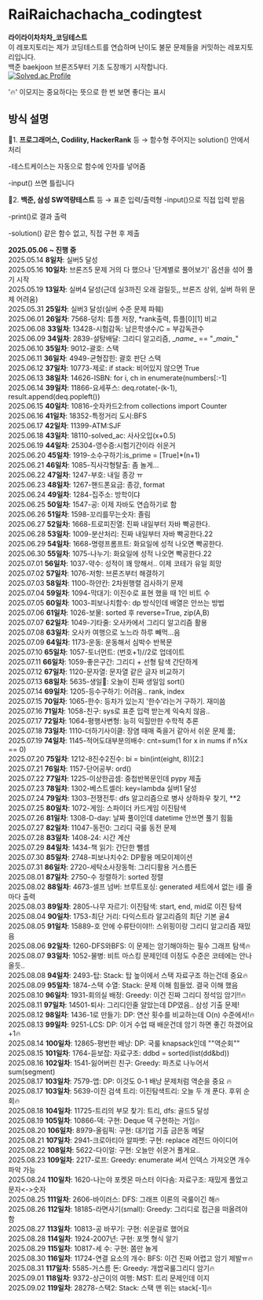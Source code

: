 # RaiRaichachacha_codingtest
**라이라이차차차_코딩테스트**
<br/>
이 레포지토리는 제가 코딩테스트를 연습하며 
난이도 불문
문제들을 커밋하는 레포지토리입니다.
<br/>
백준 baekjoon 브론즈5부터 기초 도장깨기 시작합니다.<br/>
[![Solved.ac Profile](http://mazassumnida.wtf/api/v2/generate_badge?boj=sealion)](https://solved.ac/sealion/)

'🔥' 이모지는 중요하다는 뜻으로 한 번 보면 좋다는 표시

## 방식 설명

🦖1. **프로그래머스, Codility, HackerRank** 등 → 함수형
주어지는 solution() 안에서 처리

-테스트케이스는 자동으로 함수에 인자를 넣어줌

-input() 쓰면 틀립니다

🦕2. **백준, 삼성 SW역량테스트** 등 → 표준 입력/출력형
-input()으로 직접 입력 받음

-print()로 결과 출력

-solution() 같은 함수 없고, 직접 구현 후 제출

**2025.05.06 ~ 진행 중** <br/>
2025.05.14 **8일차**: 실버5 달성 <br/>
2025.05.16 **10일차**: 브론즈5 문제 거의 다 했으나 '단계별로 풀어보기' 옵션을 섞어 풀기 시작<br/>
2025.05.19 **13일차**: 실버4 달성(근데 실3까진 오래 걸릴듯,, 브론즈 상위, 실버 하위 문제 어려움)<br/>
2025.05.31 **25일차**: 실버3 달성(실버 수준 문제 파훼)<br/>
2025.06.01 **26일차**: 7568-덩치: 튜플 저장, \*rank출력, 튜플[0][1] 비교 <br/>
2025.06.08 **33일차**: 13428-시험감독: 남은학생수/C = 부감독관수 <br/>
2025.06.09 **34일차**: 2839-설탕배달: 그리디 알고리즘, \__name__ == "\__main__"<br/>
2025.06.10 **35일차**: 9012-괄호: 스택<br/>
2025.06.11 **36일차**: 4949-균형잡힌: 괄호 판단 스택<br/>
2025.06.12 **37일차**: 10773-제로: if stack: 비어있지 않으면 True <br/>
2025.06.13 **38일차**: 14626-ISBN: for i, ch in enumerate(numbers[:-1] <br/>
2025.06.14 **39일차**: 11866-요세푸스: deq.rotate(-(k-1), result.append(deq.popleft()) <br/>
2025.06.15 **40일차**: 10816-숫자카드2:from collections import Counter<br/>
2025.06.16 **41일차**: 18352-특정거리 도시:BFS<br/>
2025.06.17 **42일차**: 11399-ATM:SJF<br/>
2025.06.18 **43일차**: 18110-solved_ac: 사사오입(x+0.5)<br/>
2025.06.19 **44일차**: 25304-영수증:시험기간이라 쉬운거<br/>
2025.06.20 **45일차**: 1919-소수구하기:is_prime = [True]*(n+1)<br/>
2025.06.21 **46일차**: 1085-직사각형탈출: 좀 놀게...<br/>
2025.06.22 **47일차**: 1247-부호: 내일 종강 ㅠ<br/>
2025.06.23 **48일차**: 1267-핸드폰요금: 종강, format<br/>
2025.06.24 **49일차**: 1284-집주소: 방학이댜<br/>
2025.06.25 **50일차**: 1547-공: 이제 자바도 연습하기로 함<br/>
2025.06.26 **51일차**: 1598-꼬리를무는숫자: 졸림<br/>
2025.06.27 **52일차**: 1668-트로피진열: 진짜 내일부터 자바 빡공한다.<br/>
2025.06.28 **53일차**: 1009-분산처리: 진짜 내일부터 자바 빡공한다.22<br/>
2025.06.29 **54일차**: 1668-명령프롬프트: 화요일에 성적 나오면 빡공한다.<br/>
2025.06.30 **55일차**: 1075-나누기: 화요일에 성적 나오면 빡공한다.22<br/>
2025.07.01 **56일차**: 1037-약수: 성적이 꽤 망해서.. 이제 코테가 유일 희망<br/>
2025.07.02 **57일차**: 1076-저항: 브론즈부터 해결하기<br/>
2025.07.03 **58일차**: 1100-하얀칸: 2차원행렬 검사하기 문제<br/>
2025.07.04 **59일차**: 1094-막대기: 이진수로 표현 했을 때 1인 비트 수<br/>
2025.07.05 **60일차**: 1003-피보나치함수: dp 방식인데 배열은 안쓰는 방법<br/>
2025.07.06 **61일차**: 1026-보물: sorted 후 reverse=True, zip(A,B) <br/>
2025.07.07 **62일차**: 1049-기타줄: 오사카에서 그리디 알고리즘 활용<br/>
2025.07.08 **63일차**: 오사카 여행으로 노느라 하루 빼먹...음<br/>
2025.07.09 **64일차**: 1173-운동: 운동해서 심박수 반복문<br/>
2025.07.10 **65일차**: 1057-토너먼트: (번호+1)//2로 업데이트<br/>
2025.07.11 **66일차**: 1059-좋은구간: 그리디 + 선형 탐색 간단하게<br/>
2025.07.12 **67일차**: 1120-문자열: 문자열 같은 글자 비교하기<br/>
2025.07.13 **68일차**: 5635-생일🎂: 오늘이 진짜 생일임 sort()<br/>
2025.07.14 **69일차**: 1205-등수구하기: 어려움.. rank, index <br/>
2025.07.15 **70일차**: 1065-한수: 등차가 있는지 '한수'라는거 구하기. 재미씀<br/>
2025.07.16 **71일차**: 1058-친구: sys로 표준 입력 받는게 익숙치 않음..<br/>
2025.07.17 **72일차**: 1064-평행사변형: 능히 익힐만한 수학적 추론<br/>
2025.07.18 **73일차**: 1110-더하기사이클: 장염 때매 죽을거 같아서 쉬운 문제 풂;<br/>
2025.07.19 **74일차**: 1145-적어도대부분의배수: cnt=sum(1 for x in nums if n%x == 0)<br/>
2025.07.20 **75일차**: 1212-8진수2진수: bi = bin(int(eight, 8))[2:]<br/>
2025.07.21 **76일차**: 1157-단어공부: ord() <br/>
2025.07.22 **77일차**: 1225-이상한곱셈: 중첩반복문인데 pypy 제출<br/>
2025.07.23 **78일차**: 1302-베스트셀러: key=lambda 실버1 달성<br/>
2025.07.24 **79일차**: 1303-전쟁전투: dfs 알고리즘으로 병사 상하좌우 찾기, **2<br/>
2025.07.25 **80일차**: 1072-게임: 스파이더 카드게임 이진탐색<br/>
2025.07.26 **81일차**: 1308-D-day: 날짜 풀이인데 datetime 안쓰면 풀기 힘듦<br/>
2025.07.27 **82일차**: 11047-동전0: 그리디 국룰 동전 문제<br/>
2025.07.28 **83일차**: 1408-24: 시간 계산<br/>
2025.07.29 **84일차**: 1434-책 읽기: 간단한 뺄셈<br/>
2025.07.30 **85일차**: 2748-피보나치수2: DP활용 메모이제이션<br/>
2025.07.31 **86일차**: 2720-세탁소사장동혁: 그리디활용 거스름돈<br/>
2025.08.01 **87일차**: 2750-수 정렬하기: sorted 정렬 <br/>
2025.08.02 **88일차**: 4673-셀프 넘버: 브루트포싱: generated 세트에서 없는 i를 줄마다 출력<br/>
2025.08.03 **89일차**: 2805-나무 자르기: 이진탐색: start, end, mid로 이진 탐색<br/>
2025.08.04 **90일차**: 1753-최단 거리: 다익스트라 알고리즘의 최단 기본 골4<br/>
2025.08.05 **91일차**: 15889-호 안에 수류탄이야!!: 스위핑이랑 그리디 알고리즘 재밌음<br/>
2025.08.06 **92일차**: 1260-DFS와BFS: 이 문제는 암기해야하는 필수 그래프 탐색🔥 <br/>
2025.08.07 **93일차**: 1052-물병: 비트 마스킹 문제인데 이정도 수준은 코테에는 안나올듯..<br/>
2025.08.08 **94일차**: 2493-탑: Stack: 탑 높이에서 스택 자료구조 하는건데 중요🔥<br/>
2025.08.09 **95일차**: 1874-스택 수열: Stack: 문제 이해 힘들었. 결국 이해 했음<br/>
2025.08.10 **96일차**: 1931-회의실 배정: Greedy: 이건 진짜 그리디 정석임 암기!!🔥<br/>
2025.08.11 **97일차**: 14501-퇴사: 그리디인줄 알았는데 DP였음.. 삼성 기출 문제!<br/>
2025.08.12 **98일차**: 1436-1로 만들기: DP: 연산 횟수를 비교하는데 O(n) 수준에서!🔥<br/>
2025.08.13 **99일차**: 9251-LCS: DP: 이거 수업 때 배운건데 암기 하면 좋긴 하겠어요 +1🔥<br/>
2025.08.14 **100일차**: 12865-평번한 배낭: DP: 국룰 knapsack인데 ""역순회""<br/>
2025.08.15 **101일차**: 1764-듣보잡: 자료구조: ddbd = sorted(list(dd&bd))<br/>
2025.08.16 **102일차**: 1541-잃어버린 친구: Greedy: 파츠로 나누어서 sum(segment)<br/>
2025.08.17 **103일차**: 7579-앱: DP: 이것도 0-1 배낭 문제처럼 역순을 중요 🔥<br/>
2025.08.17 **103일차**: 5639-이진 검색 트리: 이진탐색트리: 오늘 두 개 푼다. 후위 순회🔥<br/>
2025.08.18 **104일차**: 11725-트리의 부모 찾기: 트리, dfs: 골드5 달성 <br/>
2025.08.19 **105일차**: 10866-덱: 구현: Deque 덱 구현하는 거임🔥<br/>
2025.08.20 **106일차**: 8979-올림픽: 구현: 대기업 기출 금은동 메달<br/>
2025.08.21 **107일차**: 2941-크로아티아 알파벳: 구현: replace 레전드 아이디어<br/>
2025.08.22 **108일차**: 5622-다이얼: 구현: 오늘만 쉬운거 풀게요..<br/>
2025.08.23 **109일차**: 2217-로프: Greedy: enumerate 써서 인덱스 가져오면 개수 파악 가능<br/>
2025.08.24 **110일차**: 1620-나는야 포켓몬 마스터 이다솜: 자료구조: 재밌게 풀었고 문자<->숫자 <br/>
2025.08.25 **111일차**: 2606-바이러스: DFS: 그래프 이론의 국룰이긴 해🔥 <br/>
2025.08.26 **112일차**: 18185-라면사기(small): Greedy: 그리디로 접근을 떠올려야 함 <br/>
2025.08.27 **113일차**: 10813-공 바꾸기: 구현: 쉬운걸로 했어요<br/>
2025.08.28 **114일차**: 1924-2007년: 구현: 포멧 형식 알기<br/>
2025.08.29 **115일차**: 10817-세 수: 구현: 쫌만 놀게<br/>
2025.08.30 **116일차**: 11724-연결 요소의 개수: BFS: 이건 진짜 어렵고 암기 제발ㅠ🔥<br/>
2025.08.31 **117일차**: 5585-거스름 돈: Greedy: 개쌉국룰그리디 암기🔥<br/>
2025.09.01 **118일차**: 9372-상근이의 여행: MST: 트리 문제인데 이지<br/>
2025.09.02 **119일차**: 28278-스택2: Stack: 스택 맨 위는 stack[-1]🔥<br/>
